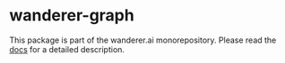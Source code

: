 # wanderer-graph
This package is part of the wanderer.ai monorepository.
Please read the [docs](wanderer.ai/docs) for a detailed description.
